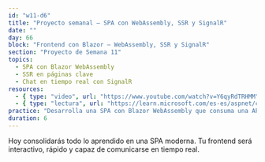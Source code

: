 ```yaml
---
id: "w11-d6"
title: "Proyecto semanal – SPA con WebAssembly, SSR y SignalR"
date: ""
day: 66
block: "Frontend con Blazor – WebAssembly, SSR y SignalR"
section: "Proyecto de Semana 11"
topics:
  - SPA con Blazor WebAssembly
  - SSR en páginas clave
  - Chat en tiempo real con SignalR
resources:
  - { type: "video", url: "https://www.youtube.com/watch?v=Y6qyRdTRHMM" }
  - { type: "lectura", url: "https://learn.microsoft.com/es-es/aspnet/core/blazor/?view=aspnetcore-9.0" }
practice: "Desarrolla una SPA con Blazor WebAssembly que consuma una API, renderice SSR en la página de inicio y tenga un chat en tiempo real con SignalR."
duration: 6
---
```


Hoy consolidarás todo lo aprendido en una SPA moderna. Tu frontend será interactivo, rápido y capaz de comunicarse en tiempo real.